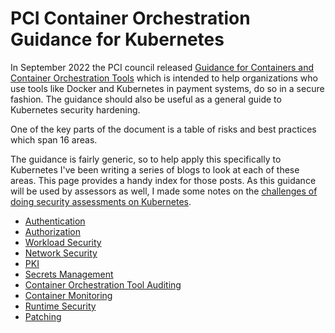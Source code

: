 # PCI Container Orchestration Guidance for Kubernetes

In September 2022 the PCI council released [Guidance for Containers and Container Orchestration Tools](https://blog.pcisecuritystandards.org/new-information-supplement-guidance-for-containers-and-container-orchestration-tools) which is intended to help organizations who use tools like Docker and Kubernetes in payment systems, do so in a secure fashion. The guidance should also be useful as a general guide to Kubernetes security hardening.

One of the key parts of the document is a table of risks and best practices which span 16 areas.

The guidance is fairly generic, so to help apply this specifically to Kubernetes I've been writing a series of blogs to look at each of these areas. This page provides a handy index for those posts. As this guidance will be used by assessors as well, I made some notes on the [challenges of doing security assessments on Kubernetes](https://raesene.github.io/blog/2022/09/20/Assessing-Kubernetes-Clusters-for-PCI-Compliance/).

- [Authentication](https://raesene.github.io/blog/2022/10/01/PCI-Kubernetes-Section1-Authentication/)
- [Authorization](https://raesene.github.io/blog/2022/10/08/PCI-Kubernetes-Section2-Authorization/)
- [Workload Security](https://raesene.github.io/blog/2022/10/15/PCI-Kubernetes-Section3-workload-security/)
- [Network Security](https://raesene.github.io/blog/2022/10/23/PCI-Kubernetes-Section4-network-security/)   
- [PKI](https://raesene.github.io/blog/2022/10/29/PCI-Kubernetes-Section5-PKI/)
- [Secrets Management](https://raesene.github.io/blog/2022/11/06/PCI-Kubernetes-Section6-Secrets-Management/)
- [Container Orchestration Tool Auditing](https://raesene.github.io/blog/2022/11/12/PCI-Kubernetes-Section7-Auditing/)
- [Container Monitoring](https://raesene.github.io/blog/2022/11/19/PCI-Kubernetes-Section8-monitoring/)
- [Runtime Security](https://raesene.github.io/blog/2022/11/27/PCI-Kubernetes-Section9-Runtime-Security/)
- [Patching](https://raesene.github.io/blog/2022/12/03/PCI-Kubernetes-Section10-Patching/)